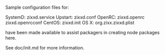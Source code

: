 Sample configuration files for:

SystemD: zixxd.service
Upstart: zixxd.conf
OpenRC:  zixxd.openrc
         zixxd.openrcconf
CentOS:  zixxd.init
OS X:    org.zixx.zixxd.plist

have been made available to assist packagers in creating node packages here.

See doc/init.md for more information.
